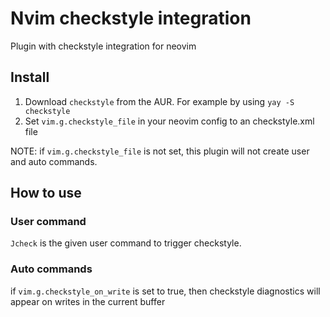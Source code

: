 # Nvim checkstyle integration
Plugin with checkstyle integration for neovim

## Install
1. Download `checkstyle` from the AUR. For example by using `yay -S checkstyle`
2. Set `vim.g.checkstyle_file` in your neovim config to an checkstyle.xml file

NOTE: if `vim.g.checkstyle_file` is not set, this plugin will not create user and auto commands.

## How to use
### User command
`Jcheck` is the given user command to trigger checkstyle.

### Auto commands
if `vim.g.checkstyle_on_write` is set to true, then checkstyle diagnostics will appear on writes in the current buffer

